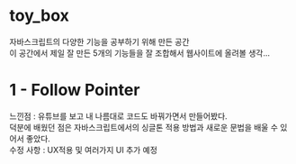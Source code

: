 # toy_box
자바스크립트의 다양한 기능을 공부하기 위해 만든 공간<br>
이 공간에서 제일 잘 만든 5개의 기능들을 잘 조합해서 웹사이트에 올려볼 생각...<br>

# 1 - Follow Pointer
느낀점 : 유튜브를 보고 내 나름대로 코드도 바꿔가면서 만들어봤다.<br>
덕분에 배웠던 점은 자바스크립트에서의 싱글톤 적용 방법과 새로운 문법을 배울 수 있어서 좋았다.<br>
수정 사항 : UX적용 및 여러가지 UI 추가 예정
